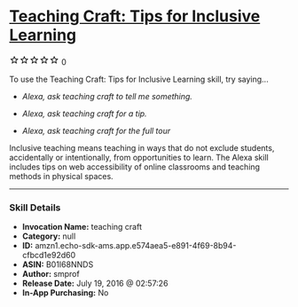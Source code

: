 # [Teaching Craft: Tips for Inclusive Learning](http://alexa.amazon.com/#skills/amzn1.echo-sdk-ams.app.e574aea5-e891-4f69-8b94-cfbcd1e92d60)
![0 stars](../../images/ic_star_border_black_18dp_1x.png)![0 stars](../../images/ic_star_border_black_18dp_1x.png)![0 stars](../../images/ic_star_border_black_18dp_1x.png)![0 stars](../../images/ic_star_border_black_18dp_1x.png)![0 stars](../../images/ic_star_border_black_18dp_1x.png) 0

To use the Teaching Craft: Tips for Inclusive Learning skill, try saying...

* *Alexa, ask teaching craft to tell me something.*

* *Alexa, ask teaching craft for a tip.*

* *Alexa, ask teaching craft for the full tour*

Inclusive teaching means teaching in ways that do not exclude students, accidentally or intentionally, from opportunities to learn.  The Alexa skill includes tips on web accessibility of online classrooms and teaching methods in physical spaces.

***

### Skill Details

* **Invocation Name:** teaching craft
* **Category:** null
* **ID:** amzn1.echo-sdk-ams.app.e574aea5-e891-4f69-8b94-cfbcd1e92d60
* **ASIN:** B01I68NNDS
* **Author:** smprof
* **Release Date:** July 19, 2016 @ 02:57:26
* **In-App Purchasing:** No
